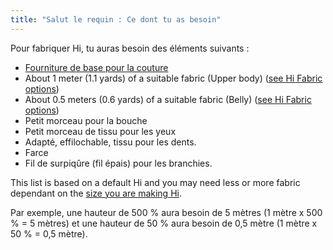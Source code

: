 ```yaml
---
title: "Salut le requin : Ce dont tu as besoin"
---
```


Pour fabriquer Hi, tu auras besoin des éléments suivants :

- [Fourniture de base pour la couture](/docs/sewing/basic-sewing-supplies)
- About 1 meter (1.1 yards) of a suitable fabric (Upper body) ([see Hi Fabric options](/docs/designs/hi/fabric/))
- About 0.5 meters (0.6 yards) of a suitable fabric (Belly) ([see Hi Fabric options](/docs/designs/hi/fabric/))
- Petit morceau pour la bouche
- Petit morceau de tissu pour les yeux
- Adapté, effilochable, tissu pour les dents.
- Farce
- Fil de surpiqûre (fil épais) pour les branchies.

<Note>

This list is based on a default Hi and you may need less or more fabric dependant on the [size you are making Hi](/docs/designs/hi/options/size/).

Par exemple, une hauteur de 500 % aura besoin de 5 mètres (1 mètre x 500 % = 5 mètres) et une hauteur de 50 % aura besoin de 0,5 mètre (1 mètre x 50 % = 0,5 mètre).

</Note>
